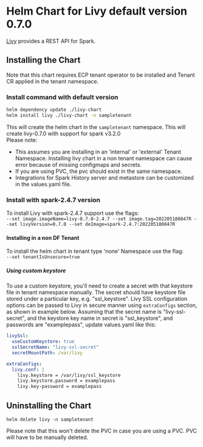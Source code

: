 # Helm Chart for Livy default version 0.7.0

[Livy](https://livy.incubator.apache.org/) provides a REST API for Spark.

## Installing the Chart

Note that this chart requires ECP tenant operator to be installed and Tenant CR applied in the tenant namespace.

### Install command with default version
```sh
helm dependency update ./livy-chart
helm install livy ./livy-chart -n sampletenant
```

This will create the helm chart in the `sampletenant` namespace. This will create livy-0.7.0 with support for spark v3.2.0  
Please note:
* This assumes you are installing in an 'internal' or 'external' Tenant Namespace. Installing livy chart in a non tenant namespace can cause error because of missing configmaps and secrets.
* If you are using PVC, the pvc should exist in the same namespace.
* Integrations for Spark History server and metastore can be customized in the values.yaml file.

### Install with spark-2.4.7 version
To install Livy with spark-2.4.7 support use the flags:  
`--set image.imageName=livy-0.7.0-2.4.7 --set image.tag=202205180847R --set livyVersion=0.7.0 --set deImage=spark-2.4.7:202205180847R`

#### Installing in a non DF Tenant
To install the helm chart in tenant type 'none' Namespace use the flag:  
`--set tenantIsUnsecure=true`

##### Using custom keystore
To use a custom keystore, you'll need to create a secret with that keystore file in tenant namespace manually.
The secret should have keystore file stored under a particular key, e.g. "ssl_keystore".
Livy SSL configuration options can be passed to Livy in secure manner using `extraConfigs` section, 
as shown in example below. Assuming that the secret name is "livy-ssl-secret", and the keystore key name in secret is 
"ssl_keystore", and passwords are "examplepass", update values.yaml like this:
```yaml
livySsl:
  useCustomKeystore: true
  sslSecretName: "livy-ssl-secret"
  secretMountPath: /var/livy

extraConfigs:
  livy.conf: |
    livy.keystore = /var/livy/ssl_keystore
    livy.keystore.password = examplepass
    livy.key-password = examplepass
```

## Uninstalling the Chart
`helm delete livy -n sampletenant`

Please note that this won't delete the PVC in case you are using a PVC. PVC will have to be manually deleted.
